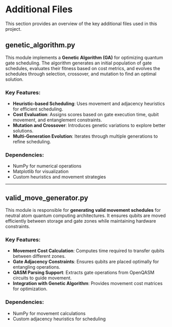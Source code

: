 # Additional Files

This section provides an overview of the key additional files used in this project.

## **genetic_algorithm.py**

This module implements a **Genetic Algorithm (GA)** for optimizing quantum gate scheduling. The algorithm generates an initial population of gate schedules, evaluates their fitness based on cost metrics, and evolves the schedules through selection, crossover, and mutation to find an optimal solution.

### **Key Features:**

- **Heuristic-based Scheduling**: Uses movement and adjacency heuristics for efficient scheduling.
- **Cost Evaluation**: Assigns scores based on gate execution time, qubit movement, and entanglement constraints.
- **Mutation and Crossover**: Introduces genetic variations to explore better solutions.
- **Multi-Generation Evolution**: Iterates through multiple generations to refine scheduling.

### **Dependencies:**

- NumPy for numerical operations
- Matplotlib for visualization
- Custom heuristics and movement strategies

---

## **valid_move_generator.py**

This module is responsible for **generating valid movement schedules** for neutral atom quantum computing architectures. It ensures qubits are moved efficiently between storage and gate zones while maintaining hardware constraints.

### **Key Features:**

- **Movement Cost Calculation**: Computes time required to transfer qubits between different zones.
- **Gate Adjacency Constraints**: Ensures qubits are placed optimally for entangling operations.
- **QASM Parsing Support**: Extracts gate operations from OpenQASM circuits to guide movement.
- **Integration with Genetic Algorithm**: Provides movement cost matrices for optimization.

### **Dependencies:**

- NumPy for movement calculations
- Custom adjacency heuristics for scheduling
